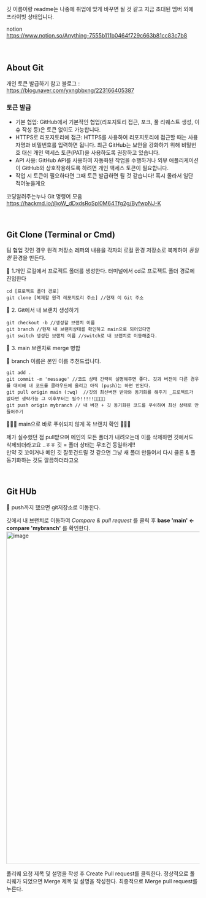 깃 이름이랑 readme는 나중에 취업에 맞게 바꾸면 될 것 같고 지금 초대된 멤버 외에 프라이빗 상태입니다. 

notion <br>
https://www.notion.so/Anything-7555b111b0464f729c663b81cc83c7b8
<br><br><br>



## About Git

개인 토큰 발급하기
   참고 블로그 : https://blog.naver.com/yxngbbxng/223166405387

### 토큰 발급
- 기본 협업: GitHub에서 기본적인 협업(리포지토리 접근, 포크, 풀 리퀘스트 생성, 이슈 작성 등)은 토큰 없이도 가능합니다.
- HTTPS로 리포지토리에 접근: HTTPS를 사용하여 리포지토리에 접근할 때는 사용자명과 비밀번호를 입력하면 됩니다. 최근 GitHub는 보안을 강화하기 위해 비밀번호 대신 개인 액세스 토큰(PAT)을 사용하도록 권장하고 있습니다.
- API 사용: GitHub API를 사용하여 자동화된 작업을 수행하거나 외부 애플리케이션이 GitHub와 상호작용하도록 하려면 개인 액세스 토큰이 필요합니다.
- 작업 시 토큰이 필요하다면 그때 토큰 발급하면 될 것 같습니다! 혹시 몰라서 일단 적어놓을게요 

코딩알려주는누나 Git 명령어 모음
https://hackmd.io/@oW_dDxdsRoSpl0M64Tfg2g/ByfwpNJ-K

<br>
  
## Git Clone (Terminal or Cmd)
팀 협업 깃인 경우 원격 저장소 레퍼의 내용을 각자의 로컬 환경 저장소로 복제하여 *동일한* 환경을 만든다.

🥨 1.개인 로컬에서 프로젝트 폴더를 생성한다.
터미널에서 cd로 프로젝트 폴더 경로에 진입한다
~~~
cd [프로젝트 폴더 경로]
git clone [복제할 원격 레포지토리 주소] //현재 이 Git 주소 
~~~

🥨 2. Git에서 내 브랜치 생성하기
~~~
git checkout -b //생성할 브랜치 이름
git branch //현재 내 브랜치상태를 확인하고 main으로 되어있다면 
git switch 생성한 브랜치 이름 //switch로 내 브랜치로 이동해준다. 
~~~
🥨 3. main 브랜치로 merge 병합

🥕 branch 이름은 본인 이름 추천드립니다. 
~~~
git add . 
git commit -m 'message' //코드 상태 간략히 설명해주면 좋다. 깃과 버전이 다른 경우를 대비해 내 코드를 클라우드에 올리고 아직 (push)는 하면 안된다.
git pull origin main (:wq)  //깃의 최신버전 받아와 동기화를 해주기 _프로젝트가 없다면 생략가능 그 이후부터는 필수!!!!!🌟🌟🌟🌟
git push origin mybranch // 내 버전 + 깃 동기화된 코드를 푸쉬하여 최신 상태로 만들어주기
~~~
🌟🌟🌟 main으로 바로 푸쉬되지 않게 꼭 브랜치 확인 🌟🌟🌟


제가 실수했던 점 
pull받으며 메인의 모든 폴더가 내려오는데 이를 삭제하면 깃에서도 삭제되더라고요 ..ㅎㅎ 깃 = 폴더 상태는 무조건 동일하게!! <br>
만약 깃 꼬이거나 메인 깃 잘못건드릴 것 같으면 그냥 새 폴더 만들어서 다시 클론 & 풀 동기화하는 것도 깔끔하더라고요 

<br>

## Git HUb
🥨 push까지 했으면 git저장소로 이동한다.

깃에서 내 브랜치로 이동하여 *Compare & pull request* 를 클릭 후 **base 'main' <- compare 'mybranch'** 를 확인한다.
<img width="866" alt="image" src="https://github.com/lhr0055/Anything/assets/129835424/b36b2a9c-3a8d-4d94-a5db-83ce5d3eade7">

풀리퀘 요청 제목 및 설명을 작성 후 Create Pull request를 클릭한다.
정상적으로 풀리퀘가 되었으면 Merge 제목 및 설명을 작성한다.
최종적으로 Merge pull request를 누른다.
